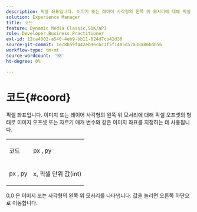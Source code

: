 ```yaml
---
description: 픽셀 좌표입니다. 이미지 또는 레이어 사각형의 왼쪽 위 모서리에 대해 픽셀 오프셋으로 이미지 오프셋이나 자르기 매개 변수와 같은 이미지 좌표를 지정하는 데 사용됩니다.
solution: Experience Manager
title: 코드
feature: Dynamic Media Classic,SDK/API
role: Developer,Business Practitioner
exl-id: 12ca4002-a540-4eb9-bb11-824d7cb41d30
source-git-commit: 1ec8b59f442eb96c6c3f5f1405d57a38a86bd056
workflow-type: tm+mt
source-wordcount: '98'
ht-degree: 0%

---
```


# 코드{#coord}

픽셀 좌표입니다. 이미지 또는 레이어 사각형의 왼쪽 위 모서리에 대해 픽셀 오프셋의 형태로 이미지 오프셋 또는 자르기 매개 변수와 같은 이미지 좌표를 지정하는 데 사용됩니다.

<table id="simpletable_A686120953124ACB8803CB9C877252AB"> 
 <tr class="strow"> 
  <td class="stentry"> <p><span class="codeph"> <span class="varname"> 코드</span> </span> </p> </td> 
  <td class="stentry"> <p><span class="codeph"> <span class="varname"> px</span> </span>,  <span class="codeph"><span class="varname"> py</span></span> </p></td> 
 </tr> 
 <tr class="strow"> 
  <td class="stentry"> <p><span class="codeph"> <span class="varname"> px</span> </span>,  <span class="codeph"><span class="varname"> py</span></span> </p></td> 
  <td class="stentry"> <p><span class="varname"> x</span>,  <span class="varname"> </span> 픽셀 단위 값(int) </p></td> 
 </tr> 
</table>

0,0 은 이미지 또는 사각형의 왼쪽 위 모서리를 나타냅니다. 값을 늘리면 오른쪽 하단으로 이동합니다.
